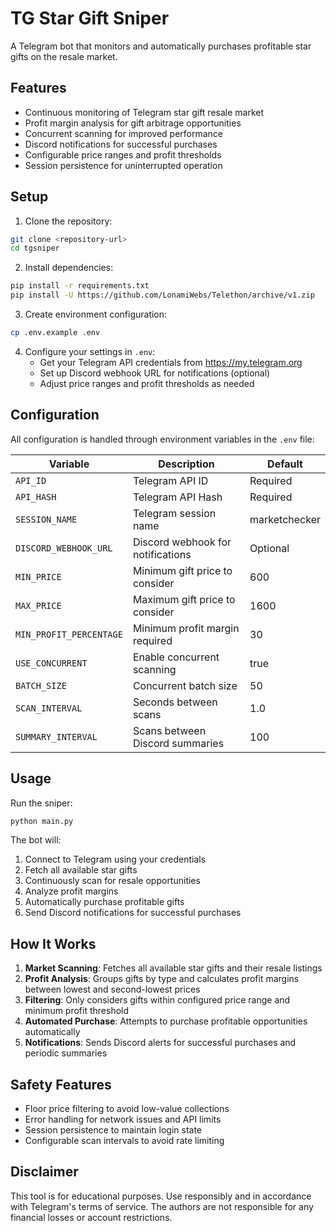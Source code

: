 # TG Star Gift Sniper

A Telegram bot that monitors and automatically purchases profitable star gifts on the resale market.

## Features

- Continuous monitoring of Telegram star gift resale market
- Profit margin analysis for gift arbitrage opportunities
- Concurrent scanning for improved performance
- Discord notifications for successful purchases
- Configurable price ranges and profit thresholds
- Session persistence for uninterrupted operation

## Setup

1. Clone the repository:
```bash
git clone <repository-url>
cd tgsniper
```

2. Install dependencies:
```bash
pip install -r requirements.txt
pip install -U https://github.com/LonamiWebs/Telethon/archive/v1.zip
```

3. Create environment configuration:
```bash
cp .env.example .env
```

4. Configure your settings in `.env`:
   - Get your Telegram API credentials from https://my.telegram.org
   - Set up Discord webhook URL for notifications (optional)
   - Adjust price ranges and profit thresholds as needed

## Configuration

All configuration is handled through environment variables in the `.env` file:

| Variable | Description | Default |
|----------|-------------|---------|
| `API_ID` | Telegram API ID | Required |
| `API_HASH` | Telegram API Hash | Required |
| `SESSION_NAME` | Telegram session name | marketchecker |
| `DISCORD_WEBHOOK_URL` | Discord webhook for notifications | Optional |
| `MIN_PRICE` | Minimum gift price to consider | 600 |
| `MAX_PRICE` | Maximum gift price to consider | 1600 |
| `MIN_PROFIT_PERCENTAGE` | Minimum profit margin required | 30 |
| `USE_CONCURRENT` | Enable concurrent scanning | true |
| `BATCH_SIZE` | Concurrent batch size | 50 |
| `SCAN_INTERVAL` | Seconds between scans | 1.0 |
| `SUMMARY_INTERVAL` | Scans between Discord summaries | 100 |

## Usage

Run the sniper:
```bash
python main.py
```

The bot will:
1. Connect to Telegram using your credentials
2. Fetch all available star gifts
3. Continuously scan for resale opportunities
4. Analyze profit margins
5. Automatically purchase profitable gifts
6. Send Discord notifications for successful purchases

## How It Works

1. **Market Scanning**: Fetches all available star gifts and their resale listings
2. **Profit Analysis**: Groups gifts by type and calculates profit margins between lowest and second-lowest prices
3. **Filtering**: Only considers gifts within configured price range and minimum profit threshold
4. **Automated Purchase**: Attempts to purchase profitable opportunities automatically
5. **Notifications**: Sends Discord alerts for successful purchases and periodic summaries

## Safety Features

- Floor price filtering to avoid low-value collections
- Error handling for network issues and API limits
- Session persistence to maintain login state
- Configurable scan intervals to avoid rate limiting

## Disclaimer

This tool is for educational purposes. Use responsibly and in accordance with Telegram's terms of service. The authors are not responsible for any financial losses or account restrictions. 
